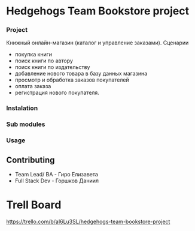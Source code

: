# Hedgehogs Team Bookstore project

### Project
Книжный онлайн-магазин (каталог и управление заказами).
Сценарии
- покупка книги 
- поиск книги по автору 
- поиск книги по издательству
- добавление нового товара в базу данных магазина
- просмотр и обработка заказов покупателей
- оплата заказа
- регистрация нового покупателя.

### Instalation

### Sub modules

### Usage

## Contributing
- Team Lead/ BA - Гиро Елизавета
- Full Stack Dev - Горшков Даниил



# Trell Board
https://trello.com/b/aI6Lu3SL/hedgehogs-team-bookstore-project
